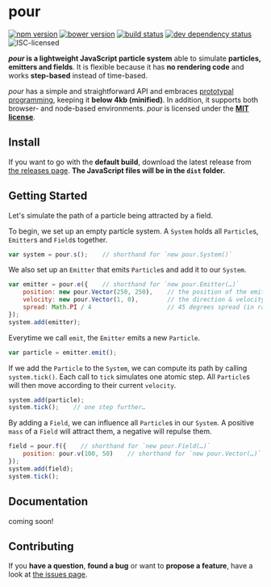 # pour

[![npm version](https://img.shields.io/npm/v/pour.svg)](https://www.npmjs.com/package/pour)
[![bower version](https://img.shields.io/bower/v/pour.svg)](bower.json)
[![build status](https://img.shields.io/travis/derhuerst/pour.svg)](https://travis-ci.org/derhuerst/pour)
[![dev dependency status](https://img.shields.io/david/dev/derhuerst/pour.svg)](https://david-dm.org/derhuerst/pour#info=devDependencies)
![ISC-licensed](https://img.shields.io/github/license/derhuerst/pour.svg)

***pour* is a lightweight JavaScript particle system** able to simulate **particles, emitters and fields**. It is flexible because it has **no rendering code** and works **step-based** instead of time-based.

*pour* has a simple and straightforward API and embraces [prototypal programming](http://davidwalsh.name/javascript-objects-deconstruction#simpler-object-object), keeping it **below 4kb (minified)**. In addition, it supports both browser- and node-based environments. *pour* is licensed under the **[MIT license](LICENSE)**.



## Install

If you want to go with the **default build**, download the latest release from [the releases page](https://github.com/derhuerst/pour/releases). **The JavaScript files will be in the `dist` folder.**


## Getting Started

Let's simulate the path of a particle being attracted by a field.

To begin, we set up an empty particle system. A `System` holds all `Particle`s, `Emitter`s and `Field`s together.

```javascript
var system = pour.s();    // shorthand for `new pour.System()`
```

We also set up an `Emitter` that emits `Particle`s and add it to our `System`.

```javascript
var emitter = pour.e({    // shorthand for `new pour.Emitter(…)`
	position: new pour.Vector(250, 250),	// the position of the emitter
	velocity: new pour.Vector(1, 0),		// the direction & velocity of the particles
	spread: Math.PI / 4						// 45 degrees spread (in radians)
});
system.add(emitter);
```

Everytime we call `emit`, the `Emitter` emits a new `Particle`.

```javascript
var particle = emitter.emit();
```

If we add the `Particle` to the `System`, we can compute its path by calling `system.tick()`. Each call to `tick` simulates one atomic step. All `Particle`s will then move according to their current `velocity`.

```javascript
system.add(particle);
system.tick();    // one step further…
```

By adding a `Field`, we can influence all `Particle`s in our `System`. A positive `mass` of a `Field` will attract them, a negative will repulse them.

```javascript
field = pour.f({    // shorthand for `new pour.Field(…)`
	position: pour.v(100, 50)    // shorthand for `new pour.Vector(…)`
});
system.add(field);
system.tick();
```


## Documentation

coming soon!



## Contributing

If you **have a question**, **found a bug** or want to **propose a feature**, have a look at [the issues page](https://github.com/derhuerst/pour/issues).
